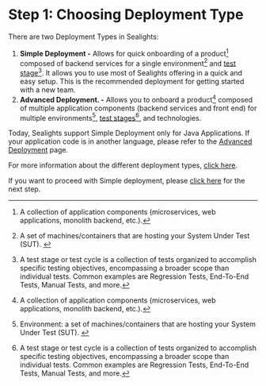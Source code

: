 # Step 1: Choosing Deployment Type

There are two Deployment Types in Sealights:

1. **Simple Deployment -** Allows for quick onboarding of a product[^1] composed of backend services for a single environment[^2] and [test stage](#user-content-fn-3)[^3]. It allows you to use most of Sealights offering in a quick and easy setup. This is the recommended deployment for getting started with a new team.
2. **Advanced Deployment. -** Allows you to onboard a product[^4] composed of multiple application components (backend services and front end) for multiple environments[^5], [test stages](#user-content-fn-6)[^6], and technologies.

Today, Sealights support Simple Deployment only for Java Applications. If your application code is in another language, please refer to the [Advanced Deployment](../essentials/deployment/advanced-deployment.md) page.&#x20;

For more information about the different deployment types, [click here](../essentials/deployment/deployment-type-comparison.md).

If you want to proceed with Simple deployment, please [click here](step-2-preparing-for-integration.md) for the next step.

[^1]: A collection of application components (microservices, web applications, monolith backend, etc.).

[^2]: A set of machines/containers that are hosting your System Under Test (SUT).&#x20;

[^3]: A test stage or test cycle is a collection of tests organized to accomplish specific testing objectives, encompassing a broader scope than individual tests. Common examples are Regression Tests, End-To-End Tests, Manual Tests, and more.

[^4]: A collection of application components (microservices, web applications, monolith backend, etc.).

[^5]: Environment: a set of machines/containers that are hosting your System Under Test (SUT).&#x20;

[^6]: A test stage or test cycle is a collection of tests organized to accomplish specific testing objectives, encompassing a broader scope than individual tests. Common examples are Regression Tests, End-To-End Tests, Manual Tests, and more.
